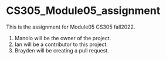 # CS305_Module05_assignment
This is the assignment for Module05 CS305 fall2022.

1.	Manolo will be the owner of the project.
2.	Ian will be a contributor to this project. 
3.	Brayden will be creating a pull request.  

